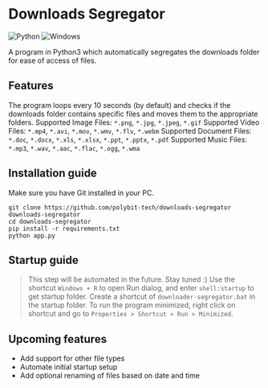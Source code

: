 # Downloads Segregator
![Python](https://img.shields.io/badge/python-3670A0?style=for-the-badge&logo=python&logoColor=ffdd54)
![Windows](https://img.shields.io/badge/Windows-0078D6?style=for-the-badge&logo=windows&logoColor=white)

A program in Python3 which automatically segregates the downloads folder for ease of access of files.

## Features
The program loops every 10 seconds (by default) and checks if the downloads folder contains specific files and moves them to the appropriate folders.
Supported Image Files: `*.png`, `*.jpg`, `*.jpeg`, `*.gif`
Supported Video Files: `*.mp4`, `*.avi`, `*.mov`, `*.wmv`, `*.flv`, `*.webm`
Supported Document Files: `*.doc`, `*.docx`, `*.xls`, `*.xlsx`, `*.ppt`, `*.pptx`, `*.pdf`
Supported Music Files: `*.mp3`, `*.wav`, `*.aac`, `*.flac`, `*.ogg`, `*.wma`

## Installation guide
Make sure you have Git installed in your PC.
```
git clone https://github.com/polybit-tech/downloads-segregator downloads-segregator
cd downloads-segregator
pip install -r requirements.txt
python app.py
```

## Startup guide
> This step will be automated in the future. Stay tuned :)
Use the shortcut `Windows + R` to open Run dialog, and enter `shell:startup` to get startup folder.
Create a shortcut of `downloader-segregator.bat` in the startup folder.
To run the program minimized, right click on shortcut and go to `Properties > Shortcut > Run > Minimized`.

## Upcoming features
* Add support for other file types
* Automate initial startup setup
* Add optional renaming of files based on date and time